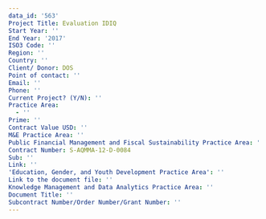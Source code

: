 ```yaml
---
data_id: '563'
Project Title: Evaluation IDIQ
Start Year: ''
End Year: '2017'
ISO3 Code: ''
Region: ''
Country: ''
Client/ Donor: DOS
Point of contact: ''
Email: ''
Phone: ''
Current Project? (Y/N): ''
Practice Area:
  - ''
Prime: ''
Contract Value USD: ''
M&E Practice Area: ''
Public Financial Management and Fiscal Sustainability Practice Area: ''
Contract Number: S-AQMMA-12-D-0084
Sub: ''
Link: ''
'Education, Gender, and Youth Development Practice Area': ''
Link to the document file: ''
Knowledge Management and Data Analytics Practice Area: ''
Document Title: ''
Subcontract Number/Order Number/Grant Number: ''
---
```

